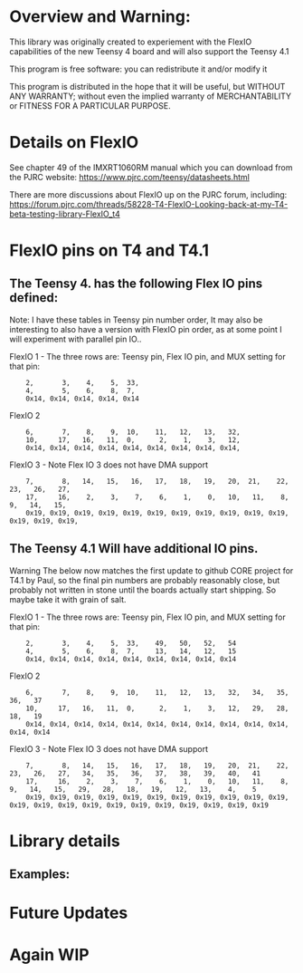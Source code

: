 Overview and Warning: 
=====

This library was originally created to experiement with the FlexIO capabilities of the new Teensy 4 board and
will also support the Teensy 4.1


This program is free software: you can redistribute it and/or modify it 

This program is distributed in the hope that it will be useful,
but WITHOUT ANY WARRANTY; without even the implied warranty of
MERCHANTABILITY or FITNESS FOR A PARTICULAR PURPOSE. 


Details on FlexIO
====================

See chapter 49 of the IMXRT1060RM manual which you can download from the PJRC website:
https://www.pjrc.com/teensy/datasheets.html

There are more discussions about FlexIO up on the PJRC forum, including:
https://forum.pjrc.com/threads/58228-T4-FlexIO-Looking-back-at-my-T4-beta-testing-library-FlexIO_t4


FlexIO pins on T4 and T4.1
==========================

The Teensy 4. has the following Flex IO pins defined:
-------------

Note: I have these tables in Teensy pin number order,  It may also be interesting to also have
a version with FlexIO pin order, as at some point I will experiment with parallel pin IO..

FlexIO 1 - The three rows are: Teensy pin, Flex IO pin, and MUX setting for that pin:
```
    2,       3,    4,    5,  33,
    4,       5,    6,    8,  7, 
    0x14, 0x14, 0x14, 0x14, 0x14
```    

FlexIO 2 
```
    6,       7,    8,    9,  10,    11,   12,   13,   32, 
    10,     17,   16,   11,  0,      2,    1,    3,   12, 
    0x14, 0x14, 0x14, 0x14, 0x14, 0x14, 0x14, 0x14, 0x14, 
```

FlexIO 3 - Note Flex IO 3 does not have DMA support
```
    7,       8,   14,   15,   16,   17,   18,   19,   20,  21,    22,   23,   26,   27,   
    17,     16,    2,    3,    7,    6,    1,    0,   10,   11,    8,    9,   14,   15,    
    0x19, 0x19, 0x19, 0x19, 0x19, 0x19, 0x19, 0x19, 0x19, 0x19, 0x19, 0x19, 0x19, 0x19,
```

The Teensy 4.1 Will have additional IO pins.  
-------------
Warning The below now matches the first update to github CORE project for T4.1 by Paul, so the
final pin numbers are probably reasonably close, but probably not written in stone until the 
boards actually start shipping. So maybe take it with grain of salt.

FlexIO 1 - The three rows are: Teensy pin, Flex IO pin, and MUX setting for that pin:
```
    2,       3,    4,    5,  33,    49,   50,   52,   54
    4,       5,    6,    8,  7,     13,   14,   12,   15
    0x14, 0x14, 0x14, 0x14, 0x14, 0x14, 0x14, 0x14, 0x14
```    

FlexIO 2 
```
    6,       7,    8,    9,  10,    11,   12,   13,   32,   34,   35,   36,   37
    10,     17,   16,   11,  0,      2,    1,    3,   12,   29,   28,   18,   19
    0x14, 0x14, 0x14, 0x14, 0x14, 0x14, 0x14, 0x14, 0x14, 0x14, 0x14, 0x14, 0x14
```

FlexIO 3 - Note Flex IO 3 does not have DMA support
```
    7,       8,   14,   15,   16,   17,   18,   19,   20,  21,    22,   23,   26,   27,   34,   35,   36,   37,   38,   39,   40,   41
    17,     16,    2,    3,    7,    6,    1,    0,   10,   11,    8,    9,   14,   15,   29,   28,   18,   19,   12,   13,    4,    5 
    0x19, 0x19, 0x19, 0x19, 0x19, 0x19, 0x19, 0x19, 0x19, 0x19, 0x19, 0x19, 0x19, 0x19, 0x19, 0x19, 0x19, 0x19, 0x19, 0x19, 0x19, 0x19 
```


Library details
===============
<to be filled in>

Examples:
---------


Future Updates
==============


Again WIP
=====
